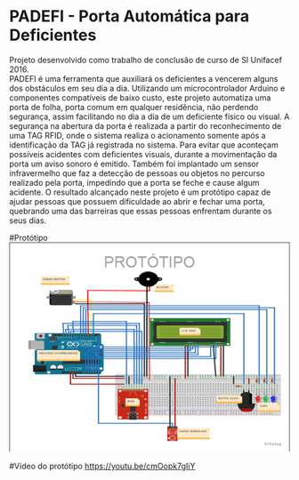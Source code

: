 # PADEFI - Porta Automática para Deficientes
  Projeto desenvolvido como trabalho de conclusão de curso de SI Unifacef 2016.<br/>
  PADEFI é uma ferramenta que auxiliará os deficientes a vencerem alguns dos obstáculos em seu dia a dia. Utilizando um microcontrolador Arduino e componentes compatíveis de baixo custo, este projeto automatiza uma porta de folha, porta comum em qualquer residência, não perdendo segurança, assim facilitando no dia a dia de um deficiente físico ou visual. A segurança na abertura da porta é realizada a partir do reconhecimento de uma TAG RFID, onde o sistema realiza o acionamento somente após a identificação da TAG já registrada no sistema. Para evitar que aconteçam possíveis acidentes com deficientes visuais, durante a movimentação da porta um aviso sonoro é emitido. Também foi implantado um sensor infravermelho que faz a detecção de pessoas ou objetos no percurso realizado pela porta, impedindo que a porta se feche e cause algum acidente. O resultado alcançado neste projeto é um protótipo capaz de ajudar pessoas que possuem dificuldade ao abrir e fechar uma porta, quebrando uma das barreiras que essas pessoas enfrentam durante os seus dias.

#Protótipo
![alt tag](https://github.com/vitoralves/arduino/blob/master/prototipo.PNG)

#Vídeo do protótipo
https://youtu.be/cmOopk7gIiY
